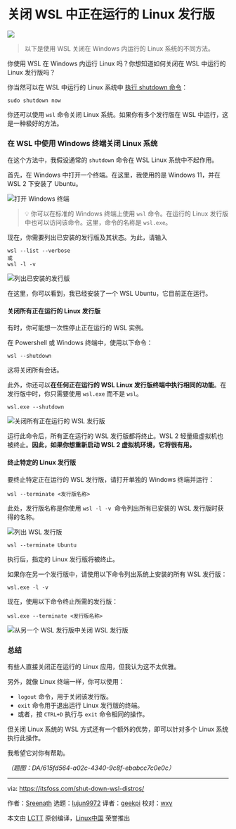[#]: subject: "Shut Down WSL Running Linux Distributions"
[#]: via: "https://itsfoss.com/shut-down-wsl-distros/"
[#]: author: "Sreenath https://itsfoss.com/author/sreenath/"
[#]: collector: "lujun9972/lctt-scripts-1705972010"
[#]: translator: "geekpi"
[#]: reviewer: "wxy"
[#]: publisher: "wxy"
[#]: url: "https://linux.cn/article-16599-1.html"

关闭 WSL 中正在运行的 Linux 发行版
======

![][0]

> 以下是使用 WSL 关闭在 Windows 内运行的 Linux 系统的不同方法。

你使用 WSL 在 Windows 内运行 Linux 吗？你想知道如何关闭在 WSL 中运行的 Linux 发行版吗？

你当然可以在 WSL 中运行的 Linux 系统中 [执行 shutdown 命令][1]：

```
sudo shutdown now
```

你还可以使用 `wsl` 命令关闭 Linux 系统。如果你有多个发行版在 WSL 中运行，这是一种极好的方法。

### 在 WSL 中使用 Windows 终端关闭 Linux 系统

在这个方法中，我假设通常的 `shutdown` 命令在 WSL Linux 系统中不起作用。

首先，在 Windows 中打开一个终端。在这里，我使用的是 Windows 11，并在 WSL 2 下安装了 Ubuntu。

![打开 Windows 终端][2]

> 💡 你可以在标准的 Windows 终端上使用 `wsl` 命令。在运行的 Linux 发行版中也可以访问该命令。这里，命令的名称是 `wsl.exe`。

现在，你需要列出已安装的发行版及其状态。为此，请输入

```
wsl --list --verbose
或
wsl -l -v
```

![列出已安装的发行版][3]

在这里，你可以看到，我已经安装了一个 WSL Ubuntu，它目前正在运行。

#### 关闭所有正在运行的 Linux 发行版

有时，你可能想一次性停止正在运行的 WSL 实例。

在 Powershell 或 Windows 终端中，使用以下命令：

```
wsl --shutdown
```

这将关闭所有会话。

此外，你还可以**在任何正在运行的 WSL Linux 发行版终端中执行相同的功能**。在发行版中时，你只需要使用 `wsl.exe` 而不是 `wsl`。

```
wsl.exe --shutdown
```

![关闭所有正在运行的 WSL 发行版][4]

运行此命令后，所有正在运行的 WSL 发行版都将终止。WSL 2 轻量级虚拟机也被终止。**因此，如果你想重新启动 WSL 2 虚拟机环境，它将很有用。**

#### 终止特定的 Linux 发行版

要终止特定正在运行的 WSL 发行版，请打开单独的 Windows 终端并运行：

```
wsl --terminate <发行版名称>
```

此处，发行版名称是你使用 `wsl -l -v` ⁣ 命令列出所有已安装的 WSL 发行版时获得的名称。

![列出 WSL 发行版][5]

```
wsl --terminate Ubuntu
```

执行后，指定的 Linux 发行版将被终止。

如果你在另一个发行版中，请使用以下命令列出系统上安装的所有 WSL 发行版：

```
wsl.exe -l -v
```

现在，使用以下命令终止所需的发行版：

```
wsl.exe --terminate <发行版名称>
```

![从另一个 WSL 发行版中关闭 WSL 发行版][6]

### 总结

有些人直接关闭正在运行的 Linux 应用，但我认为这不太优雅。

另外，就像 Linux 终端一样，你可以使用：

   * `logout` 命令，用于关闭该发行版。
   * `exit` 命令用于退出运行 Linux 发行版的终端。
   * 或者，按 `CTRL+D` 执行与 `exit` 命令相同的操作。

但关闭 Linux 系统的 WSL 方式还有一个额外的优势，即可以针对多个 Linux 系统执行此操作。

我希望它对你有帮助。

*（题图：DA/615fd564-a02c-4340-9c8f-ebabcc7c0e0c）*

--------------------------------------------------------------------------------

via: https://itsfoss.com/shut-down-wsl-distros/

作者：[Sreenath][a]
选题：[lujun9972][b]
译者：[geekpi](https://github.com/geekpi)
校对：[wxy](https://github.com/wxy)

本文由 [LCTT](https://github.com/LCTT/TranslateProject) 原创编译，[Linux中国](https://linux.cn/) 荣誉推出

[a]: https://itsfoss.com/author/sreenath/
[b]: https://github.com/lujun9972
[1]: https://linuxhandbook.com/linux-shutdown-command/
[2]: https://itsfoss.com/content/images/2024/01/open-a-terminal-from-start-menu.png
[3]: https://itsfoss.com/content/images/2024/01/list-installed-distributions-and-their-status.png
[4]: https://itsfoss.com/content/images/2024/01/shutdown-all-wsl-distros-within-another-distro.gif
[5]: https://itsfoss.com/content/images/2024/01/list-the-distro-to-terminate-only-that-one.png
[6]: https://itsfoss.com/content/images/2024/01/shutdown-successfully-completed.png
[0]: https://img.linux.net.cn/data/attachment/album/202401/31/111542n7hb9b97xd56dpth.jpg